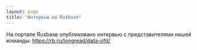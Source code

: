 ```yaml
---
layout: page
title: "Интервью на Rusbase"
---
```


На портале Rusbase опубликовано интервью с представителями нашей команды: https://rb.ru/longread/data-ofd/
